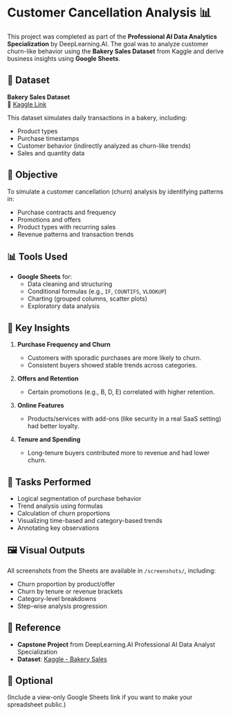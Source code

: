 # Customer Cancellation Analysis 📊

This project was completed as part of the **Professional AI Data Analytics Specialization** by DeepLearning.AI. The goal was to analyze customer churn-like behavior using the **Bakery Sales Dataset** from Kaggle and derive business insights using **Google Sheets**.

## 📂 Dataset

**Bakery Sales Dataset**  
📎 [Kaggle Link](https://www.kaggle.com/datasets/hosubjeong/bakery-sales/data)

This dataset simulates daily transactions in a bakery, including:
- Product types
- Purchase timestamps
- Customer behavior (indirectly analyzed as churn-like trends)
- Sales and quantity data

## 📌 Objective

To simulate a customer cancellation (churn) analysis by identifying patterns in:
- Purchase contracts and frequency
- Promotions and offers
- Product types with recurring sales
- Revenue patterns and transaction trends

## 📊 Tools Used

- **Google Sheets** for:
  - Data cleaning and structuring
  - Conditional formulas (e.g., `IF`, `COUNTIFS`, `VLOOKUP`)
  - Charting (grouped columns, scatter plots)
  - Exploratory data analysis

## 🧠 Key Insights

1. **Purchase Frequency and Churn**  
   - Customers with sporadic purchases are more likely to churn.
   - Consistent buyers showed stable trends across categories.

2. **Offers and Retention**  
   - Certain promotions (e.g., B, D, E) correlated with higher retention.

3. **Online Features**  
   - Products/services with add-ons (like security in a real SaaS setting) had better loyalty.

4. **Tenure and Spending**  
   - Long-tenure buyers contributed more to revenue and had lower churn.

## 🧪 Tasks Performed

- Logical segmentation of purchase behavior
- Trend analysis using formulas
- Calculation of churn proportions
- Visualizing time-based and category-based trends
- Annotating key observations

## 🖼 Visual Outputs

All screenshots from the Sheets are available in `/screenshots/`, including:
- Churn proportion by product/offer
- Churn by tenure or revenue brackets
- Category-level breakdowns
- Step-wise analysis progression

## 📎 Reference

- **Capstone Project** from DeepLearning.AI Professional AI Data Analyst Specialization
- **Dataset**: [Kaggle - Bakery Sales](https://www.kaggle.com/datasets/hosubjeong/bakery-sales/data)

## 🔗 Optional

(Include a view-only Google Sheets link if you want to make your spreadsheet public.)
